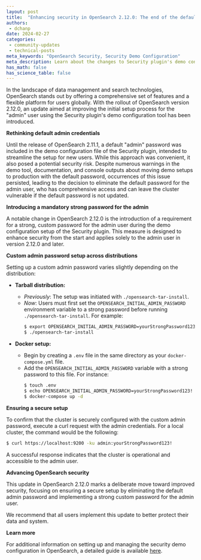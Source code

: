 ```yaml
---
layout: post
title:  "Enhancing security in OpenSearch 2.12.0: The end of the default admin password"
authors:
 - dchanp
date: 2024-02-27
categories:
 - community-updates
 - technical-posts
meta_keywords: "OpenSearch Security, Security Demo Configuration"
meta_description: Learn about the changes to Security plugin's demo configuration setup
has_math: false
has_science_table: false
---
```



In the landscape of data management and search technologies, OpenSearch stands out by offering a comprehensive set of features and a flexible platform for users globally. With the rollout of OpenSearch version 2.12.0, an update aimed at improving the initial setup process for the "admin" user using the Security plugin's demo configuration tool has been introduced.

**Rethinking default admin credentials**

Until the release of OpenSearch 2.11.1, a default "admin" password was included in the demo configuration file of the Security plugin, intended to streamline the setup for new users. While this approach was convenient, it also posed a potential security risk. Despite numerous warnings in the demo tool, documentation, and console outputs about moving demo setups to production with the default password, occurrences of this issue persisted, leading to the decision to eliminate the default password for the admin user, who has comprehensive access and can leave the cluster vulnerable if the default password is not updated.

**Introducing a mandatory strong password for the admin**

A notable change in OpenSearch 2.12.0 is the introduction of a requirement for a strong, custom password for the admin user during the demo configuration setup of the Security plugin. This measure is designed to enhance security from the start and applies solely to the admin user in version 2.12.0 and later.

**Custom admin password setup across distributions**

Setting up a custom admin password varies slightly depending on the distribution:

- **Tarball distribution:**
  - *Previously*: The setup was initiated with `./opensearch-tar-install`.
  - *Now*: Users must first set the `OPENSEARCH_INITIAL_ADMIN_PASSWORD` environment variable to a strong password before running `./opensearch-tar-install`. For example:
    ```sh
    $ export OPENSEARCH_INITIAL_ADMIN_PASSWORD=yourStrongPassword123!
    $ ./opensearch-tar-install
    ```

- **Docker setup:**
  - Begin by creating a `.env` file in the same directory as your `docker-compose.yml` file.
  - Add the `OPENSEARCH_INITIAL_ADMIN_PASSWORD` variable with a strong password to this file. For instance:
    ```sh
    $ touch .env
    $ echo OPENSEARCH_INITIAL_ADMIN_PASSWORD=yourStrongPassword123! >> .env
    $ docker-compose up -d
    ```

**Ensuring a secure setup**

To confirm that the cluster is securely configured with the custom admin password, execute a curl request with the admin credentials. For a local cluster, the command would be the following:

```sh
$ curl https://localhost:9200 -ku admin:yourStrongPassword123!
```

A successful response indicates that the cluster is operational and accessible to the admin user.

**Advancing OpenSearch security**

This update in OpenSearch 2.12.0 marks a deliberate move toward improved security, focusing on ensuring a secure setup by eliminating the default admin password and implementing a strong custom password for the admin user.

We recommend that all users implement this update to better protect their data and system.

**Learn more**

For additional information on setting up and managing the security demo configuration in OpenSearch, a detailed guide is available [here](/docs/latest/security/configuration/demo-configuration/).

